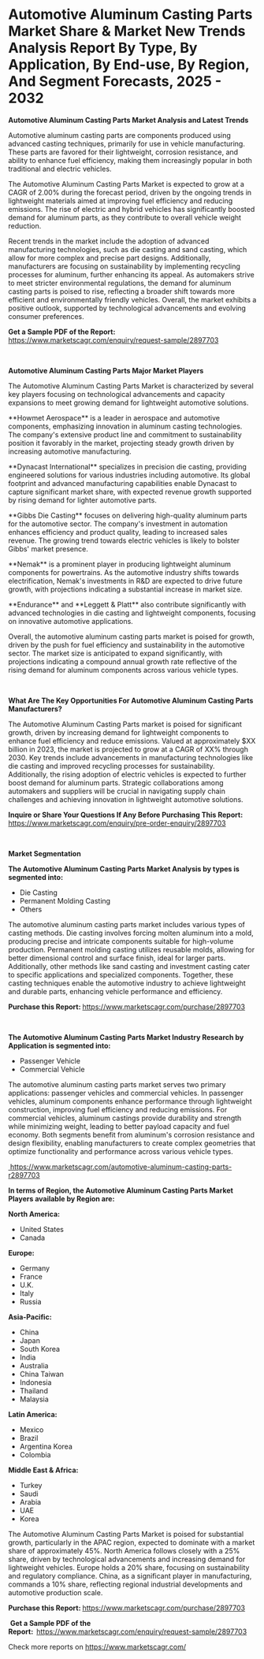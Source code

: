 <p><h1>Automotive Aluminum Casting Parts Market Share & Market New Trends Analysis Report By Type, By Application, By End-use, By Region, And Segment Forecasts, 2025 - 2032</h1></p><p><strong>Automotive Aluminum Casting Parts Market Analysis and Latest Trends</strong></p>
<p><p>Automotive aluminum casting parts are components produced using advanced casting techniques, primarily for use in vehicle manufacturing. These parts are favored for their lightweight, corrosion resistance, and ability to enhance fuel efficiency, making them increasingly popular in both traditional and electric vehicles.</p><p>The Automotive Aluminum Casting Parts Market is expected to grow at a CAGR of 2.00% during the forecast period, driven by the ongoing trends in lightweight materials aimed at improving fuel efficiency and reducing emissions. The rise of electric and hybrid vehicles has significantly boosted demand for aluminum parts, as they contribute to overall vehicle weight reduction.</p><p>Recent trends in the market include the adoption of advanced manufacturing technologies, such as die casting and sand casting, which allow for more complex and precise part designs. Additionally, manufacturers are focusing on sustainability by implementing recycling processes for aluminum, further enhancing its appeal. As automakers strive to meet stricter environmental regulations, the demand for aluminum casting parts is poised to rise, reflecting a broader shift towards more efficient and environmentally friendly vehicles. Overall, the market exhibits a positive outlook, supported by technological advancements and evolving consumer preferences.</p></p>
<p><strong>Get a Sample PDF of the Report:&nbsp;</strong> <a href="https://www.marketscagr.com/enquiry/request-sample/2897703?utm_campaign=1766&utm_medium=2&utm_source=Github&utm_content=ia&utm_term=15032025&utm_id=automotive-aluminum-casting-parts">https://www.marketscagr.com/enquiry/request-sample/2897703</a></p>
<p>&nbsp;</p>
<p><strong>Automotive Aluminum Casting Parts Major Market Players</strong></p>
<p><p>The Automotive Aluminum Casting Parts Market is characterized by several key players focusing on technological advancements and capacity expansions to meet growing demand for lightweight automotive solutions. </p><p>**Howmet Aerospace** is a leader in aerospace and automotive components, emphasizing innovation in aluminum casting technologies. The company's extensive product line and commitment to sustainability position it favorably in the market, projecting steady growth driven by increasing automotive manufacturing.</p><p>**Dynacast International** specializes in precision die casting, providing engineered solutions for various industries including automotive. Its global footprint and advanced manufacturing capabilities enable Dynacast to capture significant market share, with expected revenue growth supported by rising demand for lighter automotive parts.</p><p>**Gibbs Die Casting** focuses on delivering high-quality aluminum parts for the automotive sector. The company's investment in automation enhances efficiency and product quality, leading to increased sales revenue. The growing trend towards electric vehicles is likely to bolster Gibbs' market presence.</p><p>**Nemak** is a prominent player in producing lightweight aluminum components for powertrains. As the automotive industry shifts towards electrification, Nemak's investments in R&D are expected to drive future growth, with projections indicating a substantial increase in market size.</p><p>**Endurance** and **Leggett & Platt** also contribute significantly with advanced technologies in die casting and lightweight components, focusing on innovative automotive applications.</p><p>Overall, the automotive aluminum casting parts market is poised for growth, driven by the push for fuel efficiency and sustainability in the automotive sector. The market size is anticipated to expand significantly, with projections indicating a compound annual growth rate reflective of the rising demand for aluminum components across various vehicle types.</p></p>
<p>&nbsp;</p>
<p><strong>What Are The Key Opportunities For Automotive Aluminum Casting Parts Manufacturers?</strong></p>
<p><p>The Automotive Aluminum Casting Parts market is poised for significant growth, driven by increasing demand for lightweight components to enhance fuel efficiency and reduce emissions. Valued at approximately $XX billion in 2023, the market is projected to grow at a CAGR of XX% through 2030. Key trends include advancements in manufacturing technologies like die casting and improved recycling processes for sustainability. Additionally, the rising adoption of electric vehicles is expected to further boost demand for aluminum parts. Strategic collaborations among automakers and suppliers will be crucial in navigating supply chain challenges and achieving innovation in lightweight automotive solutions.</p></p>
<p><strong>Inquire or Share Your Questions If Any Before Purchasing This Report:</strong> <a href="https://www.marketscagr.com/enquiry/pre-order-enquiry/2897703?utm_campaign=1766&utm_medium=2&utm_source=Github&utm_content=ia&utm_term=15032025&utm_id=automotive-aluminum-casting-parts">https://www.marketscagr.com/enquiry/pre-order-enquiry/2897703</a></p>
<p>&nbsp;</p>
<p><strong>Market Segmentation</strong></p>
<p><strong>The Automotive Aluminum Casting Parts Market Analysis by types is segmented into:</strong></p>
<p><ul><li>Die Casting</li><li>Permanent Molding Casting</li><li>Others</li></ul></p>
<p><p>The automotive aluminum casting parts market includes various types of casting methods. Die casting involves forcing molten aluminum into a mold, producing precise and intricate components suitable for high-volume production. Permanent molding casting utilizes reusable molds, allowing for better dimensional control and surface finish, ideal for larger parts. Additionally, other methods like sand casting and investment casting cater to specific applications and specialized components. Together, these casting techniques enable the automotive industry to achieve lightweight and durable parts, enhancing vehicle performance and efficiency.</p></p>
<p><strong>Purchase this Report:&nbsp;</strong><a href="https://www.marketscagr.com/purchase/2897703?utm_campaign=1766&utm_medium=2&utm_source=Github&utm_content=ia&utm_term=15032025&utm_id=automotive-aluminum-casting-parts">https://www.marketscagr.com/purchase/2897703</a></p>
<p>&nbsp;</p>
<p><strong>The Automotive Aluminum Casting Parts Market Industry Research by Application is segmented into:</strong></p>
<p><ul><li>Passenger Vehicle</li><li>Commercial Vehicle</li></ul></p>
<p><p>The automotive aluminum casting parts market serves two primary applications: passenger vehicles and commercial vehicles. In passenger vehicles, aluminum components enhance performance through lightweight construction, improving fuel efficiency and reducing emissions. For commercial vehicles, aluminum castings provide durability and strength while minimizing weight, leading to better payload capacity and fuel economy. Both segments benefit from aluminum's corrosion resistance and design flexibility, enabling manufacturers to create complex geometries that optimize functionality and performance across various vehicle types.</p></p>
<p><a href="https://www.marketscagr.com/automotive-aluminum-casting-parts-r2897703?utm_campaign=1766&utm_medium=2&utm_source=Github&utm_content=ia&utm_term=15032025&utm_id=automotive-aluminum-casting-parts">&nbsp;https://www.marketscagr.com/automotive-aluminum-casting-parts-r2897703</a></p>
<p><strong>In terms of Region, the Automotive Aluminum Casting Parts Market Players available by Region are:</strong></p>
<p>
    <p> <strong> North America: </strong>
        <ul>
            <li>United States</li>
            <li>Canada</li>
        </ul>
        </p> 
    <p> <strong> Europe: </strong>
        <ul>
            <li>Germany</li>
            <li>France</li>
            <li>U.K.</li>
            <li>Italy</li>
            <li>Russia</li>
        </ul>
        </p> 
    <p> <strong> Asia-Pacific: </strong>
        <ul>
            <li>China</li>
            <li>Japan</li>
            <li>South Korea</li>
            <li>India</li>
            <li>Australia</li>
            <li>China Taiwan</li>
            <li>Indonesia</li>
            <li>Thailand</li>
            <li>Malaysia</li>
        </ul>
        </p> 
    <p> <strong> Latin America: </strong>
        <ul>
            <li>Mexico</li>
            <li>Brazil</li>
            <li>Argentina Korea</li>
            <li>Colombia</li>
        </ul>
        </p> 
    <p> <strong> Middle East & Africa: </strong>
        <ul>
            <li>Turkey</li>
            <li>Saudi</li>
            <li>Arabia</li>
            <li>UAE</li>
            <li>Korea</li>
        </ul>
    </p>
    </p>
<p><p>The Automotive Aluminum Casting Parts Market is poised for substantial growth, particularly in the APAC region, expected to dominate with a market share of approximately 45%. North America follows closely with a 25% share, driven by technological advancements and increasing demand for lightweight vehicles. Europe holds a 20% share, focusing on sustainability and regulatory compliance. China, as a significant player in manufacturing, commands a 10% share, reflecting regional industrial developments and automotive production scale.</p></p>
<p><strong>Purchase this Report: </strong><a href="https://www.marketscagr.com/purchase/2897703?utm_campaign=1766&utm_medium=2&utm_source=Github&utm_content=ia&utm_term=15032025&utm_id=automotive-aluminum-casting-parts">https://www.marketscagr.com/purchase/2897703</a></p>
<p>&nbsp;<strong>Get a Sample PDF of the Report:&nbsp;&nbsp;</strong><a href="https://www.marketscagr.com/enquiry/request-sample/2897703?utm_campaign=1766&utm_medium=2&utm_source=Github&utm_content=ia&utm_term=15032025&utm_id=automotive-aluminum-casting-parts">https://www.marketscagr.com/enquiry/request-sample/2897703</a></p>
<p><strong></strong></p>
<p>Check more reports on <a href="https://www.marketscagr.com/?utm_campaign=1766&utm_medium=2&utm_source=Github&utm_content=ia&utm_term=15032025&utm_id=automotive-aluminum-casting-parts">https://www.marketscagr.com/</a></p>
